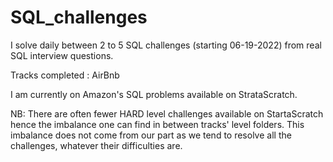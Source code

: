 # SQL_challenges

I solve daily between 2 to 5 SQL challenges (starting 06-19-2022) from real SQL interview questions.

Tracks completed : AirBnb

I am currently on Amazon's SQL problems available on StrataScratch.

NB: There are often fewer HARD level challenges available on StartaScratch hence the imbalance one can find in between tracks' level folders. 
This imbalance does not come from our part as we tend to resolve all the challenges, whatever their difficulties are.
